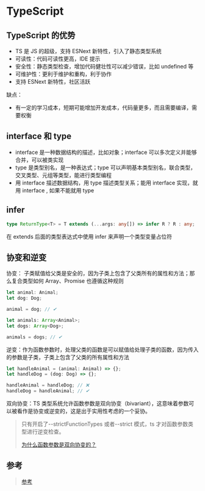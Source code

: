 # TypeScript

## TypeScript 的优势

- TS 是 JS 的超级，支持 ESNext 新特性，引入了静态类型系统
- 可读性：代码可读性更高，IDE 提示
- 安全性：静态类型检查，增加代码健壮性可以减少错误，比如 undefined 等
- 可维护性：更利于维护和重构，利于协作
- 支持 ESNext 新特性，社区活跃

缺点：

- 有一定的学习成本，短期可能增加开发成本，代码量更多，而且需要编译，需要权衡

## interface 和 type

- interface 是一种数据结构的描述，比如对象；interface 可以多次定义并能够合并，可以被类实现
- type 是类型别名，是一种表达式；type 可以声明基本类型别名，联合类型，交叉类型、元组等类型，能进行类型编程
- 用 interface 描述数据结构，用 type 描述类型关系；能用 interface 实现，就用 interface , 如果不能就用 type

## infer

```typescript
type ReturnType<T> = T extends (...args: any[]) => infer R ? R : any;
```

在 extends 后面的类型表达式中使用 infer 来声明一个类型变量占位符

## 协变和逆变

协变： 子类赋值给父类是安全的，因为子类上包含了父类所有的属性和方法；那么复合类型如何 Array、Promise 也遵循这种规则

```ts
let animal: Animal;
let dog: Dog;

animal = dog; // ✔

let animals: Array<Animal>;
let dogs: Array<Dog>;

animals = dogs; // ✔
```

逆变：作为函数参数时，处理父类的函数是可以赋值给处理子类的函数，因为传入的参数是子类，子类上包含了父类的所有属性和方法

```ts
let handleAnimal = (animal: Animal) => {};
let handleDog = (dog: Dog) => {};

handleAnimal = handleDog; // ❌
handleDog = handleAnimal; // ✔
```

双向协变：TS 类型系统允许函数参数是双向协变（bivariant），这意味着参数可以被看作是协变或逆变的，这是出于实用性考虑的一个妥协。

> 只有开启了--strictFunctionTypes 或者--strict 模式，ts 才对函数参数类型进行逆变检查。
>
> [为什么函数参数是双向协变的？](https://github.com/Microsoft/TypeScript/wiki/FAQ#why-are-function-parameters-bivariant)

## 参考

> [参考](https://juejin.cn/post/7236319311099297853)
